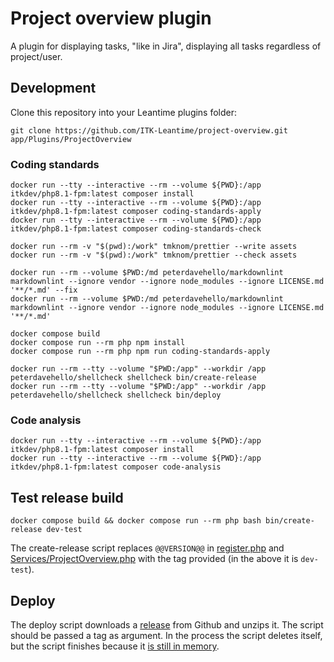 # Project overview plugin

A plugin for displaying tasks, "like in Jira", displaying all tasks regardless of project/user.

## Development

Clone this repository into your Leantime plugins folder:

``` shell
git clone https://github.com/ITK-Leantime/project-overview.git app/Plugins/ProjectOverview
```

### Coding standards

``` shell
docker run --tty --interactive --rm --volume ${PWD}:/app itkdev/php8.1-fpm:latest composer install
docker run --tty --interactive --rm --volume ${PWD}:/app itkdev/php8.1-fpm:latest composer coding-standards-apply
docker run --tty --interactive --rm --volume ${PWD}:/app itkdev/php8.1-fpm:latest composer coding-standards-check
```

```shell
docker run --rm -v "$(pwd):/work" tmknom/prettier --write assets
docker run --rm -v "$(pwd):/work" tmknom/prettier --check assets
```

```shell
docker run --rm --volume $PWD:/md peterdavehello/markdownlint markdownlint --ignore vendor --ignore node_modules --ignore LICENSE.md '**/*.md' --fix
docker run --rm --volume $PWD:/md peterdavehello/markdownlint markdownlint --ignore vendor --ignore node_modules --ignore LICENSE.md '**/*.md'
```

```shell
docker compose build
docker compose run --rm php npm install
docker compose run --rm php npm run coding-standards-apply
```

```shell
docker run --rm --tty --volume "$PWD:/app" --workdir /app peterdavehello/shellcheck shellcheck bin/create-release
docker run --rm --tty --volume "$PWD:/app" --workdir /app peterdavehello/shellcheck shellcheck bin/deploy
```

### Code analysis

```shell
docker run --tty --interactive --rm --volume ${PWD}:/app itkdev/php8.1-fpm:latest composer install
docker run --tty --interactive --rm --volume ${PWD}:/app itkdev/php8.1-fpm:latest composer code-analysis
```

## Test release build

``` shell
docker compose build && docker compose run --rm php bash bin/create-release dev-test
```

The create-release script replaces `@@VERSION@@` in
[register.php](https://github.com/ITK-Leantime/project-overview/blob/main/register.php#L56) and
[Services/ProjectOverview.php](https://github.com/ITK-Leantime/project-overview/blob/main/Services/ProjectOverview.php#L18-L19)
with the tag provided (in the above it is `dev-test`).

## Deploy

The deploy script downloads a [release](https://github.com/ITK-Leantime/project-overview/releases) from Github and
unzips it. The script should be passed a tag as argument. In the process the script deletes itself, but the script
finishes because it [is still in memory](https://linux.die.net/man/3/unlink).
